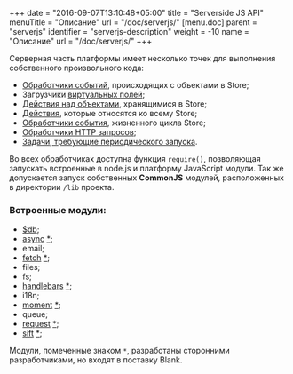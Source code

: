+++
date = "2016-09-07T13:10:48+05:00"
title = "Serverside JS API"
menuTitle = "Описание"
url = "/doc/serverjs/"
[menu.doc]
    parent = "serverjs"
    identifier = "serverjs-description"
    weight = -10
    name = "Описание"
    url = "/doc/serverjs/"
+++

Серверная часть платформы имеет несколько точек для выполнения собственного произвольного кода:

*   [Обработчики событий](/doc/lifecycle_events/), происходящих с объектами в Store;
*   Загрузчики [виртуальных полей](/doc/props_reference/#virtual);
*   [Действия над объектами](/doc/store_reference/#actions), хранящимися в Store;
*   [Действия](/doc/store_reference/#storeactions), которые относятся ко всему Store;
*   [Обработчики события](/doc/lifecycle_events/#storelifecycle), жизненного цикла Store;
*   [Обработчики HTTP запросов](/doc/httphooks/);
*   [Задачи, требующие периодического запуска](/doc/tasks/).

Во всех обработчиках доступна функция `require()`, позволяющая запускать встроенные в node.js и платформу JavaScript модули.
Так же допускается запуск собственных **CommonJS** модулей, расположенных в директории `/lib` проекта.

### Встроенные модули:

*   [$db](/doc/db/);
*   [async](http://caolan.github.io/async/) [*](/doc/serverjs/#embeddedmodules);
*   email;
*   [fetch](https://github.com/bitinn/node-fetch) [*](/doc/serverjs/#embeddedmodules);
*   files;
*   fs;
*   [handlebars](http://handlebarsjs.com/) [*](/doc/serverjs/#embeddedmodules);
*   i18n;
*   [moment](http://momentjs.com/) [*](/doc/serverjs/#embeddedmodules);
*   queue;
*   [request](https://github.com/request/request) [*](/doc/serverjs/#embeddedmodules);
*   [sift](https://github.com/crcn/sift.js) [*](/doc/serverjs/#embeddedmodules);

<a name="embeddedmodules"></a>
Модули, помеченные знаком `*`, разработаны сторонними разработчиками, но входят в поставку Blank.